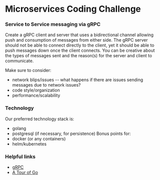 # Microservices Coding Challenge

### Service to Service messaging via gRPC
Create a gRPC client and server that uses a bidirectional channel allowing push and consumption of messages from either side. The gRPC server should not be able to connect directly to the client, yet it should be able to push messages down once the client connects. You can be creative about the types of messages sent and the reason(s) for the server and client to communicate.

Make sure to consider:
- network blips/issues -- what happens if there are issues sending messages due to network issues?
- code style/organization
- performance/scalability


### Technology
Our preferred technology stack is:
- golang
- postgresql (if necessary, for persistence)
Bonus points for:
- docker (or any containers)
- helm/kubernetes

### Helpful links
- [gRPC](https://grpc.io/)
- [A Tour of Go](https://go.dev/tour/welcome/1)
